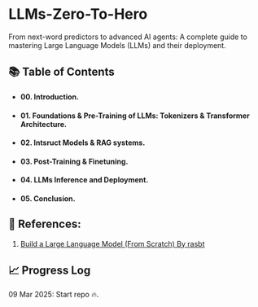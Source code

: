 # LLMs-Zero-To-Hero
From next-word predictors to advanced AI agents: A complete guide to mastering Large Language Models (LLMs) and their deployment.


## 📚 Table of Contents


- #### **00. Introduction.**
- #### **01. Foundations & Pre-Training of LLMs: Tokenizers & Transformer Architecture.**
- #### **02. Intsruct Models & RAG systems.**
- #### **03. Post-Training & Finetuning.**
- #### **04. LLMs Inference and Deployment.**
- #### **05. Conclusion.**


## 🔗 References:

1. [Build a Large Language Model (From Scratch) By rasbt](https://github.com/rasbt/LLMs-from-scratch?tab=readme-ov-file)


## 📈 Progress Log

09 Mar 2025: Start repo 🔥.
